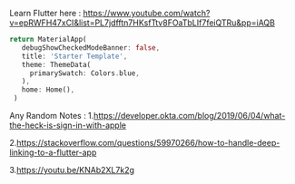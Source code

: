Learn Flutter here : https://www.youtube.com/watch?v=epRWFH47xCI&list=PL7jdfftn7HKsfTtv8FOaTbLIf7feiQTRu&pp=iAQB

```dart
return MaterialApp(
   debugShowCheckedModeBanner: false,
   title: 'Starter Template',
   theme: ThemeData(
     primarySwatch: Colors.blue,
   ),
   home: Home(),
 )

```

Any Random Notes :
1.https://developer.okta.com/blog/2019/06/04/what-the-heck-is-sign-in-with-apple

2.https://stackoverflow.com/questions/59970266/how-to-handle-deep-linking-to-a-flutter-app

3.https://youtu.be/KNAb2XL7k2g
